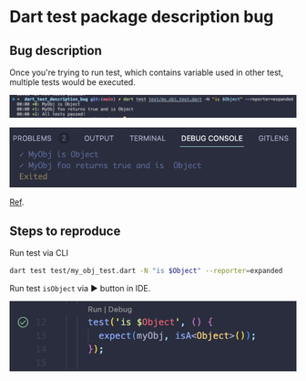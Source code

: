 # Dart test package description bug

## Bug description

Once you're trying to run test, which contains variable used in other test, multiple tests would be executed.

![Console result](docs/result_console.png)

![VSCode result](docs/result_vscode.png)

[Ref](test/my_obj_test.dart).

## Steps to reproduce

Run test via CLI

``` bash
dart test test/my_obj_test.dart -N "is $Object" --reporter=expanded
```

Run test `isObject` via ▶️ button in IDE.

![Run via IDE](docs/run.png)